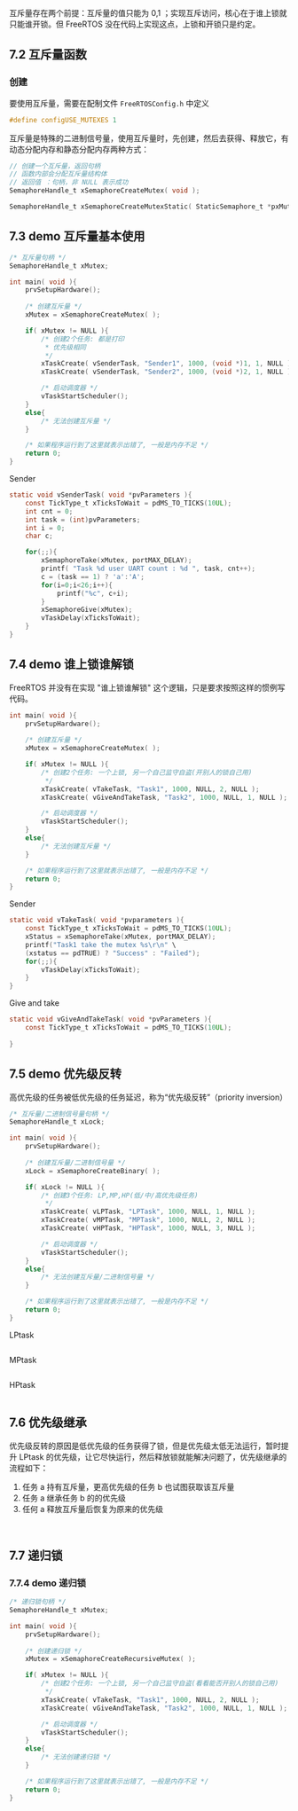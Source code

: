互斥量存在两个前提：互斥量的值只能为 0,1 ；实现互斥访问，核心在于谁上锁就只能谁开锁。但 FreeRTOS 没在代码上实现这点，上锁和开锁只是约定。

## 7.2 互斥量函数

### 创建

要使用互斥量，需要在配制文件 `FreeRTOSConfig.h` 中定义

```c
#define configUSE_MUTEXES 1
```

互斥量是特殊的二进制信号量，使用互斥量时，先创建，然后去获得、释放它，有动态分配内存和静态分配内存两种方式：

```c
// 创建一个互斥量，返回句柄
// 函数内部会分配互斥量结构体
// 返回值 ：句柄，非 NULL 表示成功
SemaphoreHandle_t xSemaphoreCreateMutex( void );

SemaphoreHandle_t xSemaphoreCreateMutexStatic( StaticSemaphore_t *pxMutexBuffer);
```

## 7.3 demo 互斥量基本使用

```c
/* 互斥量句柄 */
SemaphoreHandle_t xMutex;

int main( void ){
	prvSetupHardware();
	
    /* 创建互斥量 */
    xMutex = xSemaphoreCreateMutex( );

	if( xMutex != NULL ){
		/* 创建2个任务: 都是打印
		 * 优先级相同
		 */
		xTaskCreate( vSenderTask, "Sender1", 1000, (void *)1, 1, NULL );
		xTaskCreate( vSenderTask, "Sender2", 1000, (void *)2, 1, NULL );

		/* 启动调度器 */
		vTaskStartScheduler();
	}
	else{
		/* 无法创建互斥量 */
	}

	/* 如果程序运行到了这里就表示出错了, 一般是内存不足 */
	return 0;
}
```

Sender

```c
static void vSenderTask( void *pvParameters ){
	const TickType_t xTicksToWait = pdMS_TO_TICKS(10UL);
	int cnt = 0;
	int task = (int)pvParameters;
	int i = 0;
	char c;

	for(;;){
		xSemaphoreTake(xMutex, portMAX_DELAY);
		printf( "Task %d user UART count : %d ", task, cnt++);
		c = (task == 1) ? 'a':'A';
		for(i=0;i<26;i++){
			printf("%c", c+i);
		}
		xSemaphoreGive(xMutex);
		vTaskDelay(xTicksToWait);
	}
}
```

## 7.4 demo 谁上锁谁解锁

FreeRTOS 并没有在实现 "谁上锁谁解锁" 这个逻辑，只是要求按照这样的惯例写代码。

```c
int main( void ){
	prvSetupHardware();
	
    /* 创建互斥量 */
    xMutex = xSemaphoreCreateMutex( );

	if( xMutex != NULL ){
		/* 创建2个任务: 一个上锁, 另一个自己监守自盗(开别人的锁自己用)
		 */
		xTaskCreate( vTakeTask, "Task1", 1000, NULL, 2, NULL );
		xTaskCreate( vGiveAndTakeTask, "Task2", 1000, NULL, 1, NULL );

		/* 启动调度器 */
		vTaskStartScheduler();
	}
	else{
		/* 无法创建互斥量 */
	}

	/* 如果程序运行到了这里就表示出错了, 一般是内存不足 */
	return 0;
}
```

Sender

```c
static void vTakeTask( void *pvparameters ){
	const TickType_t xTicksToWait = pdMS_TO_TICKS(10UL);
	xStatus = xSemaphoreTake(xMutex, portMAX_DELAY);
	printf("Task1 take the mutex %s\r\n" \
	(xstatus == pdTRUE) ? "Success" : "Failed");
	for(;;){
		vTaskDelay(xTicksToWait);
	}
}
```

Give and take

```c
static void vGiveAndTakeTask( void *pvParameters ){
	const TickType_t xTicksToWait = pdMS_TO_TICKS(10UL);
		
}
```



## 7.5 demo 优先级反转

高优先级的任务被低优先级的任务延迟，称为“优先级反转”（priority inversion）

```c
/* 互斥量/二进制信号量句柄 */
SemaphoreHandle_t xLock;

int main( void ){
	prvSetupHardware();
	
    /* 创建互斥量/二进制信号量 */
    xLock = xSemaphoreCreateBinary( );

	if( xLock != NULL ){
		/* 创建3个任务: LP,MP,HP(低/中/高优先级任务)
		 */
		xTaskCreate( vLPTask, "LPTask", 1000, NULL, 1, NULL );
		xTaskCreate( vMPTask, "MPTask", 1000, NULL, 2, NULL );
		xTaskCreate( vHPTask, "HPTask", 1000, NULL, 3, NULL );

		/* 启动调度器 */
		vTaskStartScheduler();
	}
	else{
		/* 无法创建互斥量/二进制信号量 */
	}

	/* 如果程序运行到了这里就表示出错了, 一般是内存不足 */
	return 0;
}
```

LPtask

```c

```

MPtask

```c
```

HPtask

```c
```

## 7.6 优先级继承

优先级反转的原因是低优先级的任务获得了锁，但是优先级太低无法运行，暂时提升 LPtask 的优先级，让它尽快运行，然后释放锁就能解决问题了，优先级继承的流程如下：

1. 任务 a 持有互斥量，更高优先级的任务 b 也试图获取该互斥量
2. 任务 a 继承任务 b 的的优先级
3. 任何 a 释放互斥量后恢复为原来的优先级

```c
	
```


## 7.7 递归锁

### 7.7.4 demo 递归锁

```c
/* 递归锁句柄 */
SemaphoreHandle_t xMutex;

int main( void ){
	prvSetupHardware();
	
    /* 创建递归锁 */
    xMutex = xSemaphoreCreateRecursiveMutex( );

	if( xMutex != NULL ){
		/* 创建2个任务: 一个上锁, 另一个自己监守自盗(看看能否开别人的锁自己用)
		 */
		xTaskCreate( vTakeTask, "Task1", 1000, NULL, 2, NULL );
		xTaskCreate( vGiveAndTakeTask, "Task2", 1000, NULL, 1, NULL );

		/* 启动调度器 */
		vTaskStartScheduler();
	}
	else{
		/* 无法创建递归锁 */
	}

	/* 如果程序运行到了这里就表示出错了, 一般是内存不足 */
	return 0;
}
```


